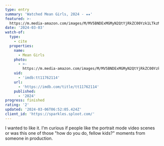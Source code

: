 ```yaml
---
type: entry
summary: 'Watched Mean Girls, 2024 - ★★'
featured: >-
  https://m.media-amazon.com/images/M/MV5BNDExMGMyN2QtYjRkZC00Yzk1LTkzMDktMTliZTI5NjQ0NTNkXkEyXkFqcGdeQXVyMTEyMjM2NDc2._V1_SX300.jpg
date: '2024-03-03'
watch-of:
  type:
    - cite
  properties:
    name:
      - Mean Girls
    photo:
      - >-
        https://m.media-amazon.com/images/M/MV5BNDExMGMyN2QtYjRkZC00Yzk1LTkzMDktMTliZTI5NjQ0NTNkXkEyXkFqcGdeQXVyMTEyMjM2NDc2._V1_SX300.jpg
    uid:
      - 'imdb:tt11762114'
    url:
      - 'https://imdb.com/title/tt11762114'
    published:
      - '2024'
progress: finished
rating: '2'
updated: '2024-03-06T06:52:05.424Z'
client_id: 'https://sparkles.sploot.com/'
---
```

I wanted to like it. I'm curious if people like the portrait mode video scenes or was this one of those "how do you do, fellow kids?" moments from someone in production.
